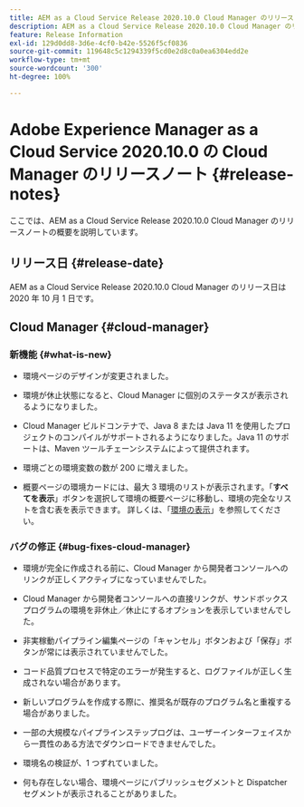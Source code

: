 ```yaml
---
title: AEM as a Cloud Service Release 2020.10.0 Cloud Manager のリリースノート
description: AEM as a Cloud Service Release 2020.10.0 Cloud Manager のリリースノート
feature: Release Information
exl-id: 129d0dd8-3d6e-4cf0-b42e-5526f5cf0836
source-git-commit: 119648c5c1294339f5cd0e2d8c0a0ea6304edd2e
workflow-type: tm+mt
source-wordcount: '300'
ht-degree: 100%

---
```


# Adobe Experience Manager as a Cloud Service 2020.10.0 の Cloud Manager のリリースノート {#release-notes}

ここでは、AEM as a Cloud Service Release 2020.10.0 Cloud Manager のリリースノートの概要を説明しています。

## リリース日 {#release-date}

AEM as a Cloud Service Release 2020.10.0 Cloud Manager のリリース日は 2020 年 10 月 1 日です。

## Cloud Manager {#cloud-manager}

### 新機能 {#what-is-new}

* 環境ページのデザインが変更されました。

* 環境が休止状態になると、Cloud Manager に個別のステータスが表示されるようになりました。

* Cloud Manager ビルドコンテナで、Java 8 または Java 11 を使用したプロジェクトのコンパイルがサポートされるようになりました。Java 11 のサポートは、Maven ツールチェーンシステムによって提供されます。

* 環境ごとの環境変数の数が 200 に増えました。

* 概要ページの環境カードには、最大 3 環境のリストが表示されます。「**すべてを表示**」ボタンを選択して環境の概要ページに移動し、環境の完全なリストを含む表を表示できます。
詳しくは、「[環境の表示](/help/implementing/cloud-manager/manage-environments.md#viewing-environment)」を参照してください。


### バグの修正 {#bug-fixes-cloud-manager}

* 環境が完全に作成される前に、Cloud Manager から開発者コンソールへのリンクが正しくアクティブになっていませんでした。

* Cloud Manager から開発者コンソールへの直接リンクが、サンドボックスプログラムの環境を非休止／休止にするオプションを表示していませんでした。

* 非実稼動パイプライン編集ページの「キャンセル」ボタンおよび「保存」ボタンが常には表示されていませんでした。

* コード品質プロセスで特定のエラーが発生すると、ログファイルが正しく生成されない場合があります。

* 新しいプログラムを作成する際に、推奨名が既存のプログラム名と重複する場合がありました。

* 一部の大規模なパイプラインステップログは、ユーザーインターフェイスから一貫性のある方法でダウンロードできませんでした。

* 環境名の検証が、1 つずれていました。

* 何も存在しない場合、環境ページにパブリッシュセグメントと Dispatcher セグメントが表示されることがありました。

